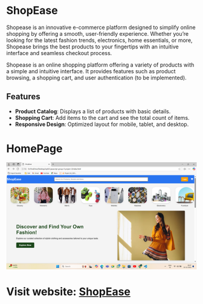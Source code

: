 # ShopEase




Shopease is an innovative e-commerce platform designed to simplify online shopping by offering a smooth, user-friendly experience. Whether you’re looking for the latest fashion trends, electronics, home essentials, or more, Shopease brings the best products to your fingertips with an intuitive interface and seamless checkout process.


Shopease is an online shopping platform offering a variety of products with a simple and intuitive interface. It provides features such as product browsing, a shopping cart, and user authentication (to be implemented).

## Features

- **Product Catalog**: Displays a list of products with basic details.
- **Shopping Cart**: Add items to the cart and see the total count of items.
- **Responsive Design**: Optimized layout for mobile, tablet, and desktop.

# HomePage
![ShopEase Homepage](./images/home-page/home.png)

# Visit website: [ShopEase](https://icp9-0-javascript-group-4-project-3.vercel.app/)
